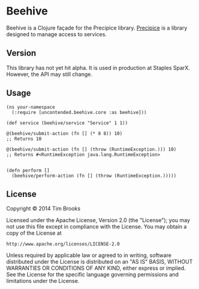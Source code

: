 # Beehive

Beehive is a Clojure façade for the Precipice library. [Precipice](https://github.com/tbrooks8/Precipice) is a
library designed to manage access to services.

## Version

This library has not yet hit alpha. It is used in production at Staples SparX. However, the API may still change.

## Usage

```
(ns your-namespace
  (:require [uncontended.beehive.core :as beehive]))

(def service (beehive/service "Service" 1 1))

@(beehive/submit-action (fn [] (* 8 8)) 10)
;; Returns 10

@(beehive/submit-action (fn [] (throw (RuntimeException.))) 10)
;; Returns #<RuntimeException java.lang.RuntimeException>


(defn perform []
  (beehive/perform-action (fn [] (throw (RuntimeException.)))))
```

## License

Copyright © 2014 Tim Brooks

Licensed under the Apache License, Version 2.0 (the "License");
you may not use this file except in compliance with the License.
You may obtain a copy of the License at

    http://www.apache.org/licenses/LICENSE-2.0

Unless required by applicable law or agreed to in writing, software
distributed under the License is distributed on an "AS IS" BASIS,
WITHOUT WARRANTIES OR CONDITIONS OF ANY KIND, either express or implied.
See the License for the specific language governing permissions and
limitations under the License.